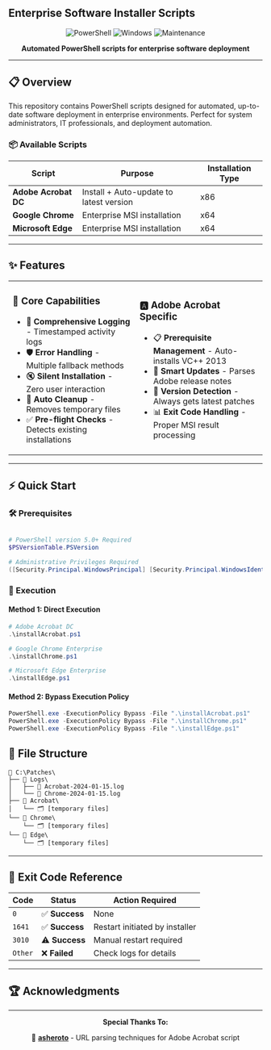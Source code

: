 ## Enterprise Software Installer Scripts

<div align="center">

![PowerShell](https://img.shields.io/badge/PowerShell-5391FE?style=for-the-badge&logo=powershell&logoColor=white)
![Windows](https://img.shields.io/badge/Windows-0078D6?style=for-the-badge&logo=windows&logoColor=white)
![Maintenance](https://img.shields.io/badge/Maintained%3F-yes-green.svg?style=for-the-badge)

**Automated PowerShell scripts for enterprise software deployment**

</div>

---

## 📋 Overview

This repository contains PowerShell scripts designed for automated, up-to-date software deployment in enterprise environments. Perfect for system administrators, IT professionals, and deployment automation.

### 📦 Available Scripts

| Script | Purpose | Installation Type |
|--------|---------|--------|
| **Adobe Acrobat DC** | Install + Auto-update to latest version | x86 |
| **Google Chrome** | Enterprise MSI installation | x64 |
| **Microsoft Edge** | Enterprise MSI installation | x64 |
---

## ✨ Features

<table>
<tr>
<td width="50%">

### 🎯 **Core Capabilities**
- 📝 **Comprehensive Logging** - Timestamped activity logs
- 🛡️ **Error Handling** - Multiple fallback methods
- 🔇 **Silent Installation** - Zero user interaction
- 🧹 **Auto Cleanup** - Removes temporary files
- ✅ **Pre-flight Checks** - Detects existing installations

</td>
<td width="50%">

### 🅰️ **Adobe Acrobat Specific**
- 📋 **Prerequisite Management** - Auto-installs VC++ 2013
- 🔄 **Smart Updates** - Parses Adobe release notes
- 🎯 **Version Detection** - Always gets latest patches
- 📊 **Exit Code Handling** - Proper MSI result processing

</td>
</tr>
</table>

---

## ⚡ Quick Start

### 🛠️ Prerequisites

```powershell

# PowerShell version 5.0+ Required
$PSVersionTable.PSVersion

# Administrative Privileges Required
([Security.Principal.WindowsPrincipal] [Security.Principal.WindowsIdentity]::GetCurrent()).IsInRole([Security.Principal.WindowsBuiltInRole] "Administrator")
```

### 🚀 Execution

#### Method 1: Direct Execution
```powershell
# Adobe Acrobat DC
.\installAcrobat.ps1

# Google Chrome Enterprise
.\installChrome.ps1

# Microsoft Edge Enterprise
.\installEdge.ps1
```

#### Method 2: Bypass Execution Policy
```powershell
PowerShell.exe -ExecutionPolicy Bypass -File ".\installAcrobat.ps1"
PowerShell.exe -ExecutionPolicy Bypass -File ".\installChrome.ps1"
PowerShell.exe -ExecutionPolicy Bypass -File ".\installEdge.ps1"
```

## 📁 File Structure

```
📂 C:\Patches\
├── 📂 Logs\
│   ├── 📄 Acrobat-2024-01-15.log
│   └── 📄 Chrome-2024-01-15.log
├── 📂 Acrobat\
│   └── 🗂️ [temporary files]
└── 📂 Chrome\
    └── 🗂️ [temporary files]
└── 📂 Edge\
    └── 🗂️ [temporary files]
```

---

## 🎯 Exit Code Reference

| Code | Status | Action Required |
|------|--------|----------------|
| `0` | ✅ **Success** | None |
| `1641` | ✅ **Success** | Restart initiated by installer |
| `3010` | ⚠️ **Success** | Manual restart required |
| `Other` | ❌ **Failed** | Check logs for details |

---

## 🏆 Acknowledgments

---
<div align="center">

**Special Thanks To:**

🙏 [**asheroto**](https://github.com/asheroto) - URL parsing techniques for Adobe Acrobat script 

</div>

